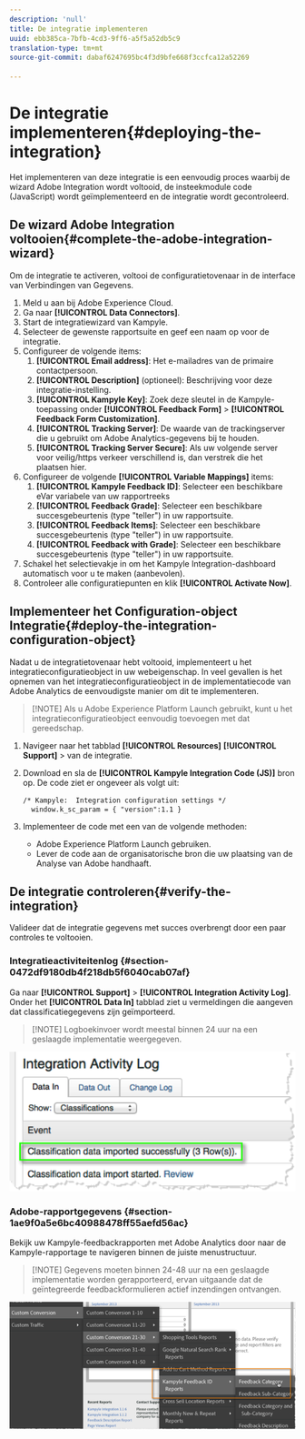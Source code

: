 ```yaml
---
description: 'null'
title: De integratie implementeren
uuid: ebb385ca-7bfb-4cd3-9ff6-a5f5a52db5c9
translation-type: tm+mt
source-git-commit: dabaf6247695bc4f3d9bfe668f3ccfca12a52269

---
```



# De integratie implementeren{#deploying-the-integration}

Het implementeren van deze integratie is een eenvoudig proces waarbij de wizard Adobe Integration wordt voltooid, de insteekmodule code (JavaScript) wordt geïmplementeerd en de integratie wordt gecontroleerd.

## De wizard Adobe Integration voltooien{#complete-the-adobe-integration-wizard}

Om de integratie te activeren, voltooi de configuratietovenaar in de interface van Verbindingen van Gegevens.

1. Meld u aan bij Adobe Experience Cloud.
1. Ga naar **[!UICONTROL Data Connectors]**.
1. Start de integratiewizard van Kampyle.
1. Selecteer de gewenste rapportsuite en geef een naam op voor de integratie.
1. Configureer de volgende items:
   1. **[!UICONTROL Email address]**: Het e-mailadres van de primaire contactpersoon.
   1. **[!UICONTROL Description]** (optioneel): Beschrijving voor deze integratie-instelling.
   1. **[!UICONTROL Kampyle Key]**: Zoek deze sleutel in de Kampyle-toepassing onder **[!UICONTROL Feedback Form]** > **[!UICONTROL Feedback Form Customization]**.
   1. **[!UICONTROL Tracking Server]**: De waarde van de trackingserver die u gebruikt om Adobe Analytics-gegevens bij te houden.
   1. **[!UICONTROL Tracking Server Secure]**: Als uw volgende server voor veilig/https verkeer verschillend is, dan verstrek die het plaatsen hier.
1. Configureer de volgende **[!UICONTROL Variable Mappings]** items:
   1. **[!UICONTROL Kampyle Feedback ID]**: Selecteer een beschikbare eVar variabele van uw rapportreeks
   1. **[!UICONTROL Feedback Grade]**: Selecteer een beschikbare succesgebeurtenis (type &quot;teller&quot;) in uw rapportsuite.
   1. **[!UICONTROL Feedback Items]**: Selecteer een beschikbare succesgebeurtenis (type &quot;teller&quot;) in uw rapportsuite.
   1. **[!UICONTROL Feedback with Grade]**: Selecteer een beschikbare succesgebeurtenis (type &quot;teller&quot;) in uw rapportsuite.
1. Schakel het selectievakje in om het Kampyle Integration-dashboard automatisch voor u te maken (aanbevolen).
1. Controleer alle configuratiepunten en klik **[!UICONTROL Activate Now]**.

## Implementeer het Configuration-object Integratie{#deploy-the-integration-configuration-object}

Nadat u de integratietovenaar hebt voltooid, implementeert u het integratieconfiguratieobject in uw webeigenschap. In veel gevallen is het opnemen van het integratieconfiguratieobject in de implementatiecode van Adobe Analytics de eenvoudigste manier om dit te implementeren.

>[!NOTE] Als u Adobe Experience Platform Launch gebruikt, kunt u het integratieconfiguratieobject eenvoudig toevoegen met dat gereedschap.

1. Navigeer naar het tabblad **[!UICONTROL Resources]** **[!UICONTROL Support]** > van de integratie.
1. Download en sla de **[!UICONTROL Kampyle Integration Code (JS)]** bron op. De code ziet er ongeveer als volgt uit:

   ```
   /* Kampyle:  Integration configuration settings */
     window.k_sc_param = { "version":1.1 }
   ```

1. Implementeer de code met een van de volgende methoden:

   * Adobe Experience Platform Launch gebruiken.
   * Lever de code aan de organisatorische bron die uw plaatsing van de Analyse van Adobe handhaaft.

## De integratie controleren{#verify-the-integration}

Valideer dat de integratie gegevens met succes overbrengt door een paar controles te voltooien.

### Integratieactiviteitenlog {#section-0472df9180db4f218db5f6040cab07af}

Ga naar **[!UICONTROL Support]** > **[!UICONTROL Integration Activity Log]**. Onder het **[!UICONTROL Data In]** tabblad ziet u vermeldingen die aangeven dat classificatiegegevens zijn geïmporteerd.

>[!NOTE] Logboekinvoer wordt meestal binnen 24 uur na een geslaagde implementatie weergegeven.

![Logboek voor integratieactiviteiten](assets/integration_activity_log.png)

### Adobe-rapportgegevens {#section-1ae9f0a5e6bc40988478ff55aefd56ac}

Bekijk uw Kampyle-feedbackrapporten met Adobe Analytics door naar de Kampyle-rapportage te navigeren binnen de juiste menustructuur.

>[!NOTE] Gegevens moeten binnen 24-48 uur na een geslaagde implementatie worden gerapporteerd, ervan uitgaande dat de geïntegreerde feedbackformulieren actief inzendingen ontvangen.

![Rapportgegevens van Adobe](assets/adobe_reporting_data.png)
